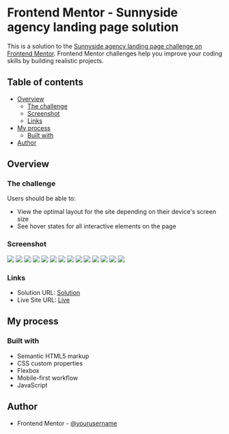# Frontend Mentor - Sunnyside agency landing page solution

This is a solution to the [Sunnyside agency landing page challenge on Frontend Mentor](https://www.frontendmentor.io/challenges/sunnyside-agency-landing-page-7yVs3B6ef). Frontend Mentor challenges help you improve your coding skills by building realistic projects.

## Table of contents

- [Overview](#overview)
  - [The challenge](#the-challenge)
  - [Screenshot](#screenshot)
  - [Links](#links)
- [My process](#my-process)
  - [Built with](#built-with)
- [Author](#author)

## Overview

### The challenge

Users should be able to:

- View the optimal layout for the site depending on their device's screen size
- See hover states for all interactive elements on the page

### Screenshot

![](./screens/desktop-view1.png)
![](./screens/desktop-view2.png)
![](./screens/desktop-view3.png)
![](./screens/desktop-view4.png)
![](./screens/desktop-view5.png)
![](./screens/desktop-view6.png)
![](./screens/mobile-view1.png)
![](./screens/mobile-view2.png)
![](./screens/mobile-view3.png)
![](./screens/mobile-view4.png)
![](./screens/mobile-view5.png)
![](./screens/mobile-view6.png)
![](./screens/mobile-view7.png)
![](./screens/mobile-view8.png)

### Links

- Solution URL: [Solution](https://www.frontendmentor.io/solutions/html-sass-js-sunnyside-agency-W8d9OE2k_m)
- Live Site URL: [Live](https://loniewski02.github.io/FM-sunnyside-agency/)

## My process

### Built with

- Semantic HTML5 markup
- CSS custom properties
- Flexbox
- Mobile-first workflow
- JavaScript

## Author

- Frontend Mentor - [@yourusername](https://www.frontendmentor.io/profile/yourusername)
